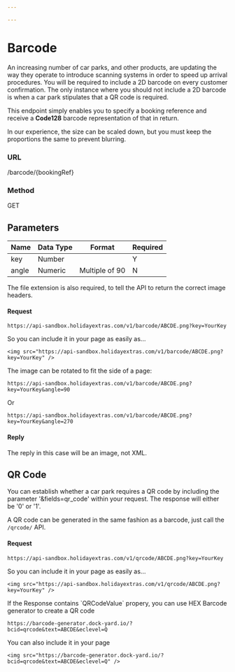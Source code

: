 ```yaml
---

---
```


# Barcode

An increasing number of car parks, and other products, are updating the way they operate to introduce scanning systems in order to speed up arrival procedures. You will be required to include a 2D barcode on every customer confirmation. The only instance where you should not include a 2D barcode is when a car park stipulates that a QR code is required.

This endpoint simply enables you to specify a booking reference and receive a **Code128** barcode representation of that in return.

In our experience, the size can be scaled down, but you must keep the proportions the same to prevent blurring.

### URL

/barcode/{bookingRef}

### Method

GET

## Parameters

| Name  | Data Type | Format         | Required |
|-------|-----------|----------------|----------|
| key   | Number    |                | Y        |
| angle | Numeric   | Multiple of 90 | N        |


The file extension is also required, to tell the API to return the correct image headers.

#### Request

```
https://api-sandbox.holidayextras.com/v1/barcode/ABCDE.png?key=YourKey
```

So you can include it in your page as easily as...

```
<img src="https://api-sandbox.holidayextras.com/v1/barcode/ABCDE.png?key=YourKey" />
```


The image can be rotated to fit the side of a page:

```
https://api-sandbox.holidayextras.com/v1/barcode/ABCDE.png?key=YourKey&angle=90
```
Or
```
https://api-sandbox.holidayextras.com/v1/barcode/ABCDE.png?key=YourKey&angle=270
```


#### Reply

The reply in this case will be an image, not XML.

## QR Code

You can establish whether a car park requires a QR code by including the parameter '&fields=qr_code' within your request. The response will either be '0' or '1'.

A QR code can be generated in the same fashion as a barcode, just call the `/qrcode/` API.

#### Request

```
https://api-sandbox.holidayextras.com/v1/qrcode/ABCDE.png?key=YourKey
```

So you can include it in your page as easily as...

```
<img src="https://api-sandbox.holidayextras.com/v1/qrcode/ABCDE.png?key=YourKey" />
```

<div id="qr_code"></div>
If the Response contains `QRCodeValue` propery, you can use HEX Barcode generator to create a QR code

```
https://barcode-generator.dock-yard.io/?bcid=qrcode&text=ABCDE&eclevel=Q
```

You can also include it in your page

```
<img src="https://barcode-generator.dock-yard.io/?bcid=qrcode&text=ABCDE&eclevel=Q" />
```